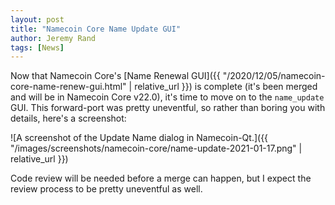 ```yaml
---
layout: post
title: "Namecoin Core Name Update GUI"
author: Jeremy Rand
tags: [News]
---
```


Now that Namecoin Core's [Name Renewal GUI]({{ "/2020/12/05/namecoin-core-name-renew-gui.html" | relative_url }}) is complete (it's been merged and will be in Namecoin Core v22.0), it's time to move on to the `name_update` GUI.  This forward-port was pretty uneventful, so rather than boring you with details, here's a screenshot:

![A screenshot of the Update Name dialog in Namecoin-Qt.]({{ "/images/screenshots/namecoin-core/name-update-2021-01-17.png" | relative_url }})

Code review will be needed before a merge can happen, but I expect the review process to be pretty uneventful as well.
